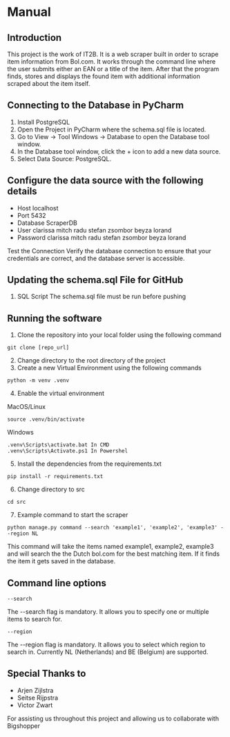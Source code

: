 # Manual

## Introduction

This project is the work of IT2B. It is a web scraper built in order to scrape item information from Bol.com. It works through the command line where the user submits either an EAN or a title of the item. After that the program finds, stores and displays the found item with additional information scraped about the item itself.

## Connecting to the Database in PyCharm

1. Install PostgreSQL
2. Open the Project in PyCharm where the schema.sql file is located.
3. Go to View -> Tool Windows -> Database to open the Database tool window.
4. In the Database tool window, click the + icon to add a new data source.
5. Select Data Source: PostgreSQL.

## Configure the data source with the following details

- Host localhost
- Port 5432
- Database ScraperDB
- User clarissa mitch radu stefan zsombor beyza lorand
- Password clarissa mitch radu stefan zsombor beyza lorand

Test the Connection Verify the database connection to ensure that your credentials are correct, and the database server is accessible.

## Updating the schema.sql File for GitHub

1. SQL Script The schema.sql file must be run before pushing

## Running the software

1. Clone the repository into your local folder using the following command

```
git clone [repo_url]
```

2. Change directory to the root directory of the project
3. Create a new Virtual Environment using the following commands

```
python -m venv .venv
```

4. Enable the virtual environment

MacOS/Linux

```
source .venv/bin/activate
```

Windows

```
.venv\Scripts\activate.bat In CMD
.venv\Scripts\Activate.ps1 In Powershel
```

5. Install the dependencies from the requirements.txt

```
pip install -r requirements.txt
```

6. Change directory to src

```
cd src
```

7. Example command to start the scraper

```
python manage.py command --search 'example1', 'example2', 'example3' --region NL
```

This command will take the items named example1, example2, example3 and will search the the Dutch bol.com for the best matching item. If it finds the item it gets saved in the database.

## Command line options

```--search```

The --search flag is mandatory. It allows you to specify one or multiple items to search for.

```--region```

The --region flag is mandatory. It allows you to select which region to search in. Currently NL (Netherlands) and BE (Belgium) are supported.

## Special Thanks to

- Arjen Zijlstra
- Seitse Rijpstra
- Victor Zwart

For assisting us throughout this project and allowing us to collaborate with Bigshopper

